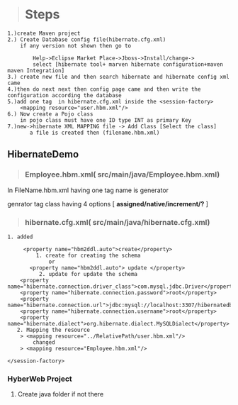 > # Steps
	1.)create Maven project
	2.) Create Database config file(hibernate.cfg.xml)
		if any version not shown then go to 
	
			Help->Eclipse Market Place->Jboss->Install/change->
			select [hibernate tool+ marven hibernate configuration+maven maven Integration]
	3.) create new file and then search hibernate and hibernate config xml came
	4.)then do next next then config page came and then write the configuration according the database
	5.)add one tag  in hibernate.cfg.xml inside the <session-factory>
		<mapping resource="user.hbm.xml"/>
	6.) Now create a Pojo class
		in pojo class must have one ID type INT as primary Key
	7.)new->hibernate XML MAPPING file -> Add Class [Select the class]
	       a file is created then (filename.hbm.xml)

## HibernateDemo
> ### Employee.hbm.xml( src/main/java/Employee.hbm.xml)

In FileName.hbm.xml having one tag name is generator 

genrator tag class having 4 options [ **assigned/native/increment/?** ]
> ### hibernate.cfg.xml( src/main/java/hibernate.cfg.xml)

 <session-factory>

	1. added 
	
		 <property name="hbm2ddl.auto">create</property> 
		 	 1. create for creating the schema
	             or
	       <property name="hbm2ddl.auto"> update </property> 
	          2. update for update the schema		     
        <property name="hibernate.connection.driver_class">com.mysql.jdbc.Driver</property>
        <property name="hibernate.connection.password">root</property>
        <property name="hibernate.connection.url">jdbc:mysql://localhost:3307/hibernatedb</property>
        <property name="hibernate.connection.username">root</property>
        <property name="hibernate.dialect">org.hibernate.dialect.MySQLDialect</property>
       2. Mapping the resource 
	   	> <mapping resource="../RelativePath/user.hbm.xml"/>
            changed
        > <mapping resource="Employee.hbm.xml"/>
        
    </session-factory>
### HyberWeb Project

1. Create java folder if not there  
